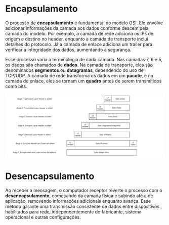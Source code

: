 # **Encapsulamento**

O processo de **encapsulamento** é fundamental no modelo OSI. Ele envolve adicionar informações da camada aos dados conforme descem pela camada do modelo. Por exemplo, a camada de rede adiciona os IPs de origem e destino no header, enquanto a camada de transporte inclui detalhes do protocolo. Já a camada de enlace adiciona um trailer para verificar a integridade dos dados, aumentando a segurança.

Esse processo varia a terminologia de cada camada. Nas camadas 7, 6 e 5, os dados são chamados de **dados**. Na camada de transporte, eles são denominados **segmentos** ou **datagramas**, dependendo do uso de TCP/UDP. A camada de rede transforma os dados em um **pacote**, e na camada de enlace, eles se tornam um **quadro** antes de serem transmitidos como bits.

![Representação do encapsulamento](/content/encapsulamento.png)

# **Desencapsulamento**

Ao receber a mensagem, o computador receptor reverte o processo com o **desencapsulamento**, começando da camada física e subindo até a de aplicação, removendo informações adicionais enquanto avança. Esse método garante uma transmissão consistente de dados entre dispositivos habilitados para rede, independentemente do fabricante, sistema operacional e outras configurações.
